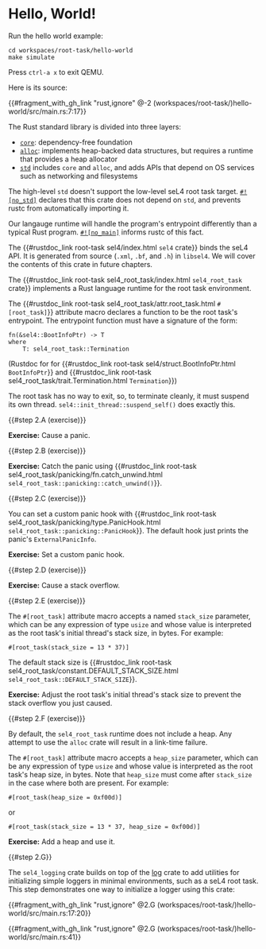 <!--
    Copyright 2024, Colias Group, LLC

    SPDX-License-Identifier: CC-BY-SA-4.0
-->

# Hello, World!

Run the hello world example:

```
cd workspaces/root-task/hello-world
make simulate
```

Press `ctrl-a x` to exit QEMU.

Here is its source:

{{#fragment_with_gh_link "rust,ignore" @-2 (workspaces/root-task/)hello-world/src/main.rs:7:17}}

The Rust standard library is divided into three layers:
- [`core`](https://doc.rust-lang.org/core/): dependency-free foundation
- [`alloc`](https://doc.rust-lang.org/alloc/): implements heap-backed data structures, but requires a runtime that provides a heap allocator
- [`std`](https://doc.rust-lang.org/std/) includes `core` and `alloc`, and adds APIs that depend on OS services such as networking and filesystems

The high-level `std` doesn't support the low-level seL4 root task target.
[`#![no_std]`](https://docs.rust-embedded.org/book/intro/no-std.html) declares that this crate does not depend on `std`, and prevents rustc from automatically importing it.

Our langauge runtime will handle the program's entrypoint differently than a typical Rust program.
[`#![no_main]`](https://doc.rust-lang.org/reference/crates-and-source-files.html#the-no_main-attribute) informs rustc of this fact.

The {{#rustdoc_link root-task sel4/index.html `sel4` crate}} binds the seL4 API.
It is generated from source (`.xml`, `.bf`, and `.h`) in `libsel4`.
We will cover the contents of this crate in future chapters.

The {{#rustdoc_link root-task sel4_root_task/index.html `sel4_root_task` crate}} implements a Rust language runtime for the root task environment.

The {{#rustdoc_link root-task sel4_root_task/attr.root_task.html `#[root_task]`}} attribute macro declares a function to be the root task's entrypoint.
The entrypoint function must have a signature of the form:

```rust,ignore
fn(&sel4::BootInfoPtr) -> T
where
    T: sel4_root_task::Termination
```

(Rustdoc for for {{#rustdoc_link root-task sel4/struct.BootInfoPtr.html `BootInfoPtr`}} and {{#rustdoc_link root-task sel4_root_task/trait.Termination.html `Termination`}})

The root task has no way to exit, so, to terminate cleanly, it must suspend its own thread.
`sel4::init_thread::suspend_self()` does exactly this.

{{#step 2.A (exercise)}}

**Exercise:** Cause a panic.

{{#step 2.B (exercise)}}

**Exercise:** Catch the panic using {{#rustdoc_link root-task sel4_root_task/panicking/fn.catch_unwind.html `sel4_root_task::panicking::catch_unwind()`}}.

{{#step 2.C (exercise)}}

You can set a custom panic hook with {{#rustdoc_link root-task sel4_root_task/panicking/type.PanicHook.html `sel4_root_task::panicking::PanicHook`}}.
The default hook just prints the panic's `ExternalPanicInfo`.

**Exercise:** Set a custom panic hook.

{{#step 2.D (exercise)}}

**Exercise:** Cause a stack overflow.

{{#step 2.E (exercise)}}

The `#[root_task]` attribute macro accepts a named `stack_size` parameter, which can be any expression of type `usize` and whose value is interpreted as the root task's initial thread's stack size, in bytes.
For example:

```rust,ignore
#[root_task(stack_size = 13 * 37)]
```

The default stack size is {{#rustdoc_link root-task sel4_root_task/constant.DEFAULT_STACK_SIZE.html `sel4_root_task::DEFAULT_STACK_SIZE`}}.

**Exercise:** Adjust the root task's initial thread's stack size to prevent the stack overflow you just caused.

{{#step 2.F (exercise)}}

By default, the `sel4_root_task` runtime does not include a heap.
Any attempt to use the `alloc` crate will result in a link-time failure.

The `#[root_task]` attribute macro accepts a `heap_size` parameter, which can be any expression of type `usize` and whose value is interpreted as the root task's heap size, in bytes.
Note that `heap_size` must come after `stack_size` in the case where both are present.
For example:

```rust,ignore
#[root_task(heap_size = 0xf00d)]
```

or

```rust,ignore
#[root_task(stack_size = 13 * 37, heap_size = 0xf00d)]
```

**Exercise:** Add a heap and use it.

{{#step 2.G}}

The `sel4_logging` crate builds on top of the [log](https://docs.rs/log/latest/log/) crate to add utilities for initializing simple loggers in minimal environments, such as a seL4 root task.
This step demonstrates one way to initialize a logger using this crate:

{{#fragment_with_gh_link "rust,ignore" @2.G (workspaces/root-task/)hello-world/src/main.rs:17:20}}

{{#fragment_with_gh_link "rust,ignore" @2.G (workspaces/root-task/)hello-world/src/main.rs:41}}
